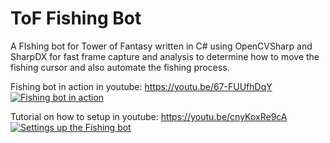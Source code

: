 # ToF Fishing Bot

A FIshing bot for Tower of Fantasy written in C# using OpenCVSharp and SharpDX for fast frame capture and analysis to determine how to move the fishing cursor and also automate the fishing process.

Fishing bot in action in youtube: https://youtu.be/67-FUUfhDqY
[![Fishing bot in action](https://img.youtube.com/vi/67-FUUfhDqY/maxresdefault.jpg)](http://www.youtube.com/watch?v=67-FUUfhDqY "Fishing bot in action in youtube")

Tutorial on how to setup in youtube: https://youtu.be/cnyKoxRe9cA
[![Settings up the Fishing bot](https://img.youtube.com/vi/cnyKoxRe9cA/maxresdefault.jpg)](http://www.youtube.com/watch?v=67-cnyKoxRe9cA "Settings up the Fishing bot")

